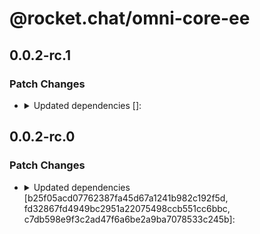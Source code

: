 # @rocket.chat/omni-core-ee

## 0.0.2-rc.1

### Patch Changes

- <details><summary>Updated dependencies []:</summary>

  - @rocket.chat/models@1.6.0-rc.1
  - @rocket.chat/omni-core@0.0.2-rc.1
  </details>

## 0.0.2-rc.0

### Patch Changes

- <details><summary>Updated dependencies [b25f05acd07762387fa45d67a1241b982c192f5d, fd32867fd4949bc2951a22075498ccb551cc6bbc, c7db598e9f3c2ad47f6a6be2a9ba7078533c245b]:</summary>

  - @rocket.chat/models@1.6.0-rc.0
  - @rocket.chat/omni-core@0.0.2-rc.0
  </details>
